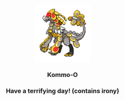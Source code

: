 <p align="center">
    <img src="https://raw.githubusercontent.com/PokeAPI/sprites/master/sprites/pokemon/784.png" width="150" height="150">
</p>
<h3 align="center"> <b>Kommo-O</b></h3>
<h3 align="center">Have a terrifying day! (contains irony)</h3>
